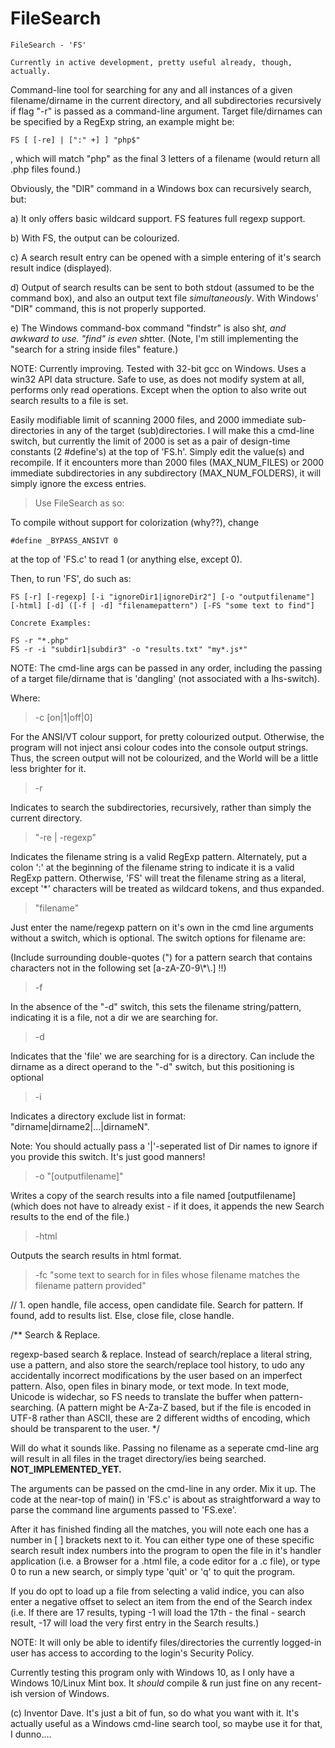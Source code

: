# FileSearch

	FileSearch - 'FS'
	
	Currently in active development, pretty useful already, though, actually.
	
Command-line tool for searching for any and all instances of a given filename/dirname in the current directory, and all subdirectories recursively if flag "-r" is passed as a command-line argument. Target file/dirnames can be specified by a RegExp string, an example might be:

	FS [ [-re] | [":" +] ] "php$"

, which will match "php" as the final 3 letters of a filename (would return all .php files found.)

Obviously, the "DIR" command in a Windows box can recursively search, but:

a) It only offers basic wildcard support. FS features full regexp support.

b) With FS, the output can be colourized.

c) A search result entry can be opened with a simple entering of it's search result indice (displayed).

d) Output of search results can be sent to both stdout (assumed to be the command box), and also an output text file *simultaneously*.
   With Windows' "DIR" command, this is not properly supported.
   
e) The Windows command-box command "findstr" is also sh*t, and awkward to use. "find" is even sh*tter.
   (Note, I'm still implementing the "search for a string inside files" feature.)

NOTE: Currently improving. Tested with 32-bit gcc on Windows. Uses a win32 API data structure. Safe to use, as does not modify system at all, performs only read operations. Except when the option to also write out search results to a file is set. 

Easily modifiable limit of scanning 2000 files, and 2000 immediate sub-directories in any of the target (sub)directories. I will make this a cmd-line switch, but currently the limit of 2000 is set as a pair of design-time constants (2 #define's) at the top of 'FS.h'. Simply edit the value(s) and recompile.
If it encounters more than 2000 files (MAX_NUM_FILES) or 2000 immediate subdirectories in any subdirectory (MAX_NUM_FOLDERS), it will simply ignore the excess entries.

> Use FileSearch as so:


To compile without support for colorization (why??), change

	#define _BYPASS_ANSIVT 0

at the top of 'FS.c' to read 1 (or anything else, except 0).


Then, to run 'FS', do such as:

	FS [-r] [-regexp] [-i "ignoreDir1|ignoreDir2"] [-o "outputfilename"] [-html] [-d] ([-f | -d] "filenamepattern") [-FS "some text to find"]

	Concrete Examples:
	
	FS -r "*.php"
	FS -r -i "subdir1|subdir3" -o "results.txt" "my*.js*"

NOTE: The cmd-line args can be passed in any order, including the passing of a target file/dirname that is 'dangling' (not associated with a lhs-switch).

Where:

> -c [on|1|off|0]

For the ANSI/VT colour support, for pretty colourized output. Otherwise, the program will not inject ansi colour codes into the console output strings. Thus, the screen output will not be colourized, and the World will be a little less brighter for it.

> -r

Indicates to search the subdirectories, recursively, rather than simply the current directory.

> "-re | -regexp"

Indicates the filename string is a valid RegExp pattern. Alternately, put a colon ':' at the beginning of the filename string to indicate it is a valid RegExp pattern. Otherwise, 'FS' will treat the filename string as a literal, except '\*' characters will be treated as wildcard tokens, and thus expanded.

> "filename"

Just enter the name/regexp pattern on it's own in the cmd line arguments without a switch, which is optional. The switch options for filename are:

(Include surrounding double-quotes (") for a pattern search that contains characters not in the following set \[a-zA-Z0-9\\\*\\.] !!)

> -f

In the absence of the "-d" switch, this sets the filename string/pattern, indicating it is a file, not a dir we are searching for.

> -d

Indicates that the 'file' we are searching for is a directory. Can include the dirname as a direct operand to the "-d" switch, but this positioning is optional

> -i 

Indicates a directory exclude list in format: "dirname|dirname2|...|dirnameN".

Note: You should actually pass a '|'-seperated list of Dir names to ignore if you provide this switch. It's just good manners!

> -o "[outputfilename]" 

Writes a copy of the search results into a file named [outputfilename] (which does not have to already exist - if it does, it appends the new Search results to the end of the file.)

> -html 

Outputs the search results in html format.

> -fc  "some text to search for in files whose filename matches the filename pattern provided"

// 1. open handle, file access, open candidate file. Search for pattern. If found, add to results list. Else, close file, close handle.

/**
Search & Replace.

regexp-based search & replace. Instead of search/replace a literal string, use a pattern, and also store the search/replace tool history, to udo any accidentally incorrect modifications by the user based on an imperfect pattern. Also, open files in binary mode, or text mode. In text mode, Unicode is widechar, so FS needs to translate the buffer when pattern-searching. (A pattern might be A-Za-Z based, but if the file is encoded in UTF-8 rather than ASCII, these are 2 different widths of encoding, which should be transparent to the user.
*/


Will do what it sounds like. Passing no filename as a seperate cmd-line arg will result in all files in the traget directory/ies being searched. **NOT_IMPLEMENTED_YET.**


The arguments can be passed on the cmd-line in any order. Mix it up. The code at the near-top of main() in 'FS.c' is about as straightforward a way to parse the command line arguments passed to 'FS.exe'.

After it has finished finding all the matches, you will note each one has a number in [ ] brackets next to it. You can either type one of these specific search result index numbers into the program to open the file in it's handler application (i.e. a Browser for a .html file, a code editor for a .c file), or type 0 to run a new search, or simply type 'quit' or 'q' to quit the program.


If you do opt to load up a file from selecting a valid indice, you can also enter a negative offset to select an item from the end of the Search index (i.e. If there are 17 results, typing -1 will load the 17th - the final - search result, -17 will load the very first entry in the Search results.)


NOTE: It will only be able to identify files/directories the currently logged-in user has access to according to the login's Security Policy.





Currently testing this program only with Windows 10, as I only have a Windows 10/Linux Mint box. It *should* compile & run just fine on any recent-ish version of Windows.

(c) Inventor Dave. It's just a bit of fun, so do what you want with it. It's actually useful as a Windows cmd-line search tool, so maybe use it for that, I dunno....
